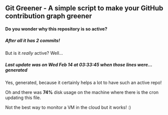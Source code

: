 ## Git Greener - A simple script to make your GitHub contribution graph greener

#### Do you wonder why this repository is so active?

##### After all it has 2 commits!

But is it *really* active? Well...

##### Last update was on Wed Feb 14 at 03:33:45 when those lines were... generated

Yes, generated, because it certainly helps a lot to have such an active repo!

Oh and there was **74%** disk usage on the machine
where there is the cron updating this file.

Not the best way to monitor a VM in the cloud but it works! :)
